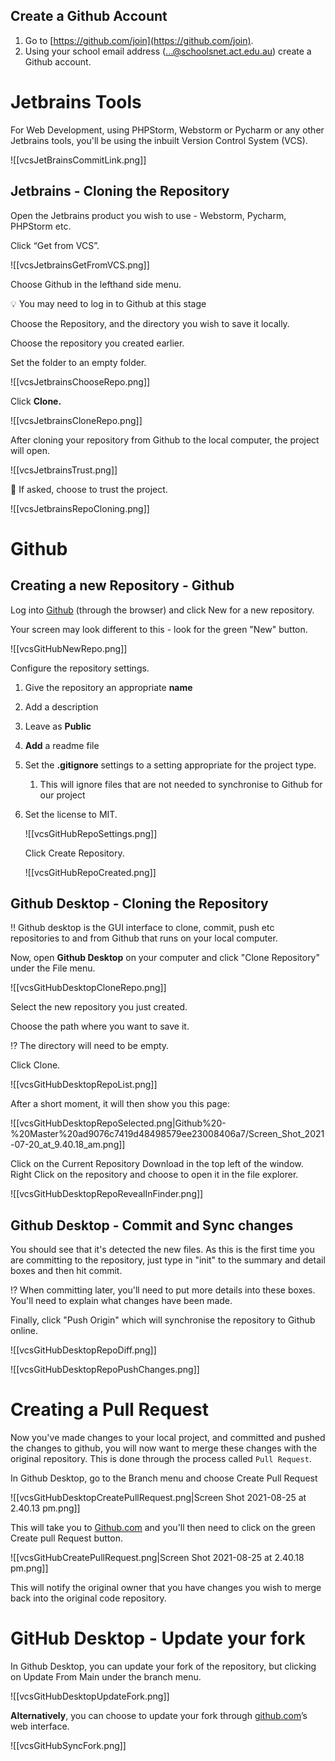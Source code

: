 
## Create a Github Account

1. Go to [https://github.com/join](https://github.com/join).
2. Using your school email address (...@schoolsnet.act.edu.au) create a Github account.

# Jetbrains Tools

For Web Development, using PHPStorm, Webstorm or Pycharm or any other Jetbrains tools, you'll be using the inbuilt Version Control System (VCS). 

![[vcsJetBrainsCommitLink.png]]

## Jetbrains - Cloning the Repository

Open the Jetbrains product you wish to use - Webstorm, Pycharm, PHPStorm etc.

Click “Get from VCS”. 

![[vcsJetbrainsGetFromVCS.png]]

Choose Github in the lefthand side menu.

<aside>
💡 You may need to log in to Github at this stage

</aside>

Choose the Repository, and the directory you wish to save it locally. 

Choose the repository you created earlier.

Set the folder to an empty folder.  

![[vcsJetbrainsChooseRepo.png]]

Click **Clone.**

![[vcsJetbrainsCloneRepo.png]]

After cloning your repository from Github to the local computer, the project will open.

![[vcsJetbrainsTrust.png]]

<aside>
💁 If asked, choose to trust the project.

</aside>

![[vcsJetbrainsRepoCloning.png]]

# Github

## Creating a new Repository - Github

Log into [Github](https://github.com/) (through the browser) and click New for a new repository.

Your screen may look different to this - look for the green "New" button.

![[vcsGitHubNewRepo.png]]

Configure the repository settings.

1. Give the repository an appropriate **name**
2. Add a description
3. Leave as **Public**
4. **Add** a readme file
5. Set the **.gitignore** settings to a setting appropriate for the project type.
    1. This will ignore files that are not needed to synchronise to Github for our project
6. Set the license to MIT.
    
    ![[vcsGitHubRepoSettings.png]]
    
    Click Create Repository.
    
    ![[vcsGitHubRepoCreated.png]]
    

## Github Desktop - Cloning the Repository

<aside>
‼️ Github desktop is the GUI interface to clone, commit, push etc repositories to and from Github that runs on your local computer.

</aside>

Now, open **Github Desktop** on your computer and click "Clone Repository" under the File menu.

![[vcsGitHubDesktopCloneRepo.png]]

Select the new repository you just created.

Choose the path where you want to save it. 

<aside>
⁉️ The directory will need to be empty.

</aside>

Click Clone.

![[vcsGitHubDesktopRepoList.png]]

After a short moment, it will then show you this page:

![[vcsGitHubDesktopRepoSelected.png|Github%20-%20Master%20ad9076c7419d48498579ee23008406a7/Screen_Shot_2021-07-20_at_9.40.18_am.png]]

Click on the Current Repository Download in the top left of the window. Right Click on the repository and choose to open it in the file explorer.

![[vcsGitHubDesktopRepoRevealInFinder.png]]

## Github Desktop - Commit and Sync changes

You should see that it's detected the new files. As this is the first time you are committing to the repository, just type in "init" to the summary and detail boxes and then hit commit.

<aside>
⁉️ When committing later, you'll need to put more details into these boxes. You'll need to explain what changes have been made.

</aside>

Finally, click "Push Origin" which will synchronise the repository to Github online.

![[vcsGitHubDesktopRepoDiff.png]]

![[vcsGitHubDesktopRepoPushChanges.png]]

# Creating a Pull Request

Now you've made changes to your local project, and committed and pushed the changes to github, you will now want to merge these changes with the original repository. This is done through the process called `Pull Request`.

In Github Desktop, go to the Branch menu and choose Create Pull Request

![[vcsGitHubDesktopCreatePullRequest.png|Screen Shot 2021-08-25 at 2.40.13 pm.png]]

This will take you to [Github.com](http://github.com) and you'll then need to click on the green Create pull Request button.

![[vcsGitHubCreatePullRequest.png|Screen Shot 2021-08-25 at 2.40.18 pm.png]]

This will notify the original owner that you have changes you wish to merge back into the original code repository.

# GitHub Desktop - Update your fork

In Github Desktop, you can update your fork of the repository, but clicking on Update From Main under the branch menu.

![[vcsGitHubDesktopUpdateFork.png]]

**Alternatively**, you can choose to update your fork through [github.com](http://github.com)’s web interface.

![[vcsGitHubSyncFork.png]]